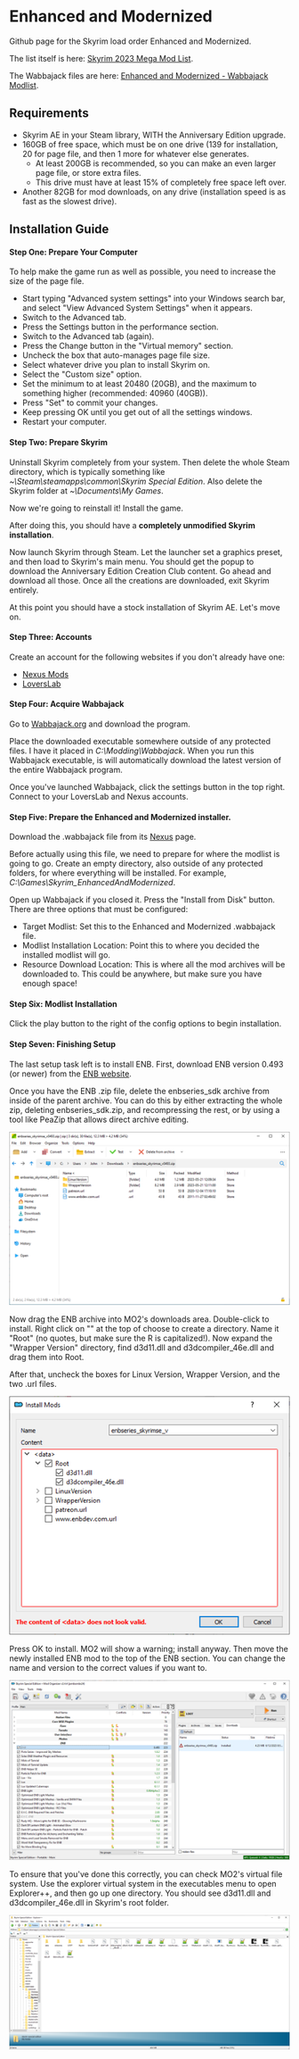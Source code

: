 # Enhanced and Modernized
Github page for the Skyrim load order Enhanced and Modernized.

The list itself is here: [Skyrim 2023 Mega Mod List](https://www.nexusmods.com/skyrimspecialedition/mods/82863).

The Wabbajack files are here: [Enhanced and Modernized - Wabbajack Modlist](https://www.nexusmods.com/skyrimspecialedition/mods/93277).

## Requirements

- Skyrim AE in your Steam library, WITH the Anniversary Edition upgrade.
- 160GB of free space, which must be on one drive (139 for installation, 20 for page file, and then 1 more for whatever else generates.
  - At least 200GB is recommended, so you can make an even larger page file, or store extra files.
  - This drive must have at least 15% of completely free space left over.
- Another 82GB for mod downloads, on any drive (installation speed is as fast as the slowest drive).

## Installation Guide

#### Step One: Prepare Your Computer
To help make the game run as well as possible, you need to increase the size of the page file.

- Start typing "Advanced system settings" into your Windows search bar, and select "View Advanced System Settings" when it appears.
- Switch to the Advanced tab.
- Press the Settings button in the performance section.
- Switch to the Advanced tab (again).
- Press the Change button in the "Virtual memory" section.
- Uncheck the box that auto-manages page file size.
- Select whatever drive you plan to install Skyrim on.
- Select the "Custom size" option.
- Set the minimum to at least 20480 (20GB), and the maximum to something higher (recommended: 40960 (40GB)).
- Press "Set" to commit your changes.
- Keep pressing OK until you get out of all the settings windows.
- Restart your computer.

#### Step Two: Prepare Skyrim
Uninstall Skyrim completely from your system. Then delete the whole Steam directory, which is typically something like *~\Steam\steamapps\common\Skyrim Special Edition*. Also delete the Skyrim folder at *~\Documents\My Games*.

Now we're going to reinstall it! Install the game.

After doing this, you should have a **completely unmodified Skyrim installation**.

Now launch Skyrim through Steam. Let the launcher set a graphics preset, and then load to Skyrim's main menu. You should get the popup to download the Anniversary Edition Creation Club content. Go ahead and download all those. Once all the creations are downloaded, exit Skyrim entirely.

At this point you should have a stock installation of Skyrim AE.
Let's move on.

#### Step Three: Accounts
Create an account for the following websites if you don't already have one:
- [Nexus Mods](https://www.nexusmods.com/)
- [LoversLab](https://www.loverslab.com/)

#### Step Four: Acquire Wabbajack
Go to [Wabbajack.org](https://www.wabbajack.org/) and download the program.

Place the downloaded executable somewhere outside of any protected files. I have it placed in *C:\Modding\Wabbajack*. When you run this Wabbajack executable, is will automatically download the latest version of the entire Wabbajack program.

Once you've launched Wabbajack, click the settings button in the top right. Connect to your LoversLab and Nexus accounts.

#### Step Five: Prepare the Enhanced and Modernized installer.
Download the .wabbajack file from its [Nexus](https://www.nexusmods.com/skyrimspecialedition/mods/93277) page.

Before actually using this file, we need to prepare for where the modlist is going to go.
Create an empty directory, also outside of any protected folders, for where everything will be installed. For example, *C:\Games\Skyrim_EnhancedAndModernized*.

Open up Wabbajack if you closed it. Press the "Install from Disk" button. There are three options that must be configured:
- Target Modlist: Set this to the Enhanced and Modernized .wabbajack file.
- Modlist Installation Location: Point this to where you decided the installed modlist will go.
- Resource Download Location: This is where all the mod archives will be downloaded to. This could be anywhere, but make sure you have enough space!

#### Step Six: Modlist Installation
Click the play button to the right of the config options to begin installation.

#### Step Seven: Finishing Setup
The last setup task left is to install ENB.
First, download ENB version 0.493 (or newer) from the [ENB website](http://enbdev.com/download_mod_tesskyrimse.html).

Once you have the ENB .zip file, delete the enbseries_sdk archive from inside of the parent archive. You can do this by either extracting the whole zip, deleting enbseries_sdk.zip, and recompressing the rest, or by using a tool like PeaZip that allows direct archive editing.

![ENB archive folder structure.](/enb_zip.PNG)

Now drag the ENB archive into MO2's downloads area. Double-click to install. Right click on "<data>" at the top of choose to create a directory. Name it "Root" (no quotes, but make sure the R is capitalized!). Now expand the "Wrapper Version" directory, find d3d11.dll and d3dcompiler_46e.dll and drag them into Root.

After that, uncheck the boxes for Linux Version, Wrapper Version, and the two .url files.
  
![ENB installation heirarchy.](enb_dirs.PNG)
  
Press OK to install. MO2 will show a warning; install anyway. Then move the newly installed ENB mod to the top of the ENB section. You can change the name and version to the correct values if you want to.

![ENB in position.](enb_placed.PNG)
  
To ensure that you've done this correctly, you can check MO2's virtual file system. Use the explorer virtual system in the executables menu to open Explorer++, and then go up one directory. You should see d3d11.dll and d3dcompiler_46e.dll in Skyrim's root folder.
  
![ENB in VFS.](enb_virt.PNG)
